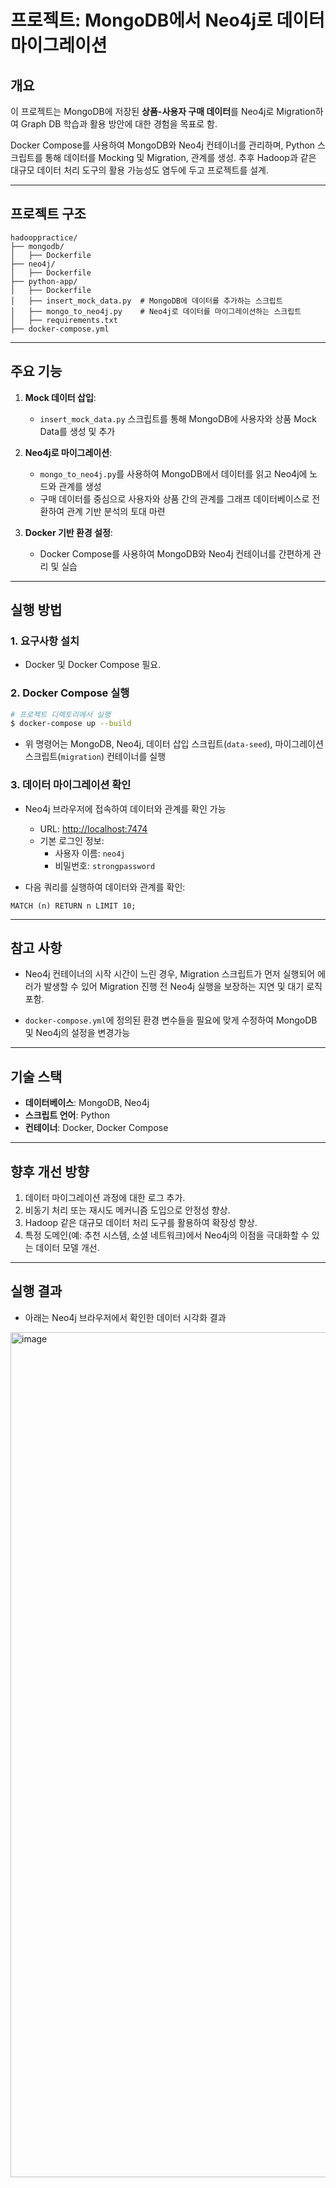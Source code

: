 # 프로젝트: MongoDB에서 Neo4j로 데이터 마이그레이션

## 개요

이 프로젝트는 MongoDB에 저장된 **상품-사용자 구매 데이터**를 Neo4j로 Migration하여 Graph DB 학습과 활용 방안에 대한 경험을 목표로 함.

Docker Compose를 사용하여 MongoDB와 Neo4j 컨테이너를 관리하며, Python 스크립트를 통해 데이터를 Mocking 및 Migration, 관계를 생성. 
추후 Hadoop과 같은 대규모 데이터 처리 도구의 활용 가능성도 염두에 두고 프로젝트를 설계.

---

## 프로젝트 구조

```
hadooppractice/
├── mongodb/
│   ├── Dockerfile
├── neo4j/
│   ├── Dockerfile
├── python-app/
│   ├── Dockerfile
│   ├── insert_mock_data.py  # MongoDB에 데이터를 추가하는 스크립트
│   ├── mongo_to_neo4j.py    # Neo4j로 데이터를 마이그레이션하는 스크립트
│   ├── requirements.txt
├── docker-compose.yml
```

---

## 주요 기능

1. **Mock 데이터 삽입**:

   - `insert_mock_data.py` 스크립트를 통해 MongoDB에 사용자와 상품 Mock Data를 생성 및 추가

2. **Neo4j로 마이그레이션**:

   - `mongo_to_neo4j.py`를 사용하여 MongoDB에서 데이터를 읽고 Neo4j에 노드와 관계를 생성
   - 구매 데이터를 중심으로 사용자와 상품 간의 관계를 그래프 데이터베이스로 전환하여 관계 기반 분석의 토대 마련

3. **Docker 기반 환경 설정**:

   - Docker Compose를 사용하여 MongoDB와 Neo4j 컨테이너를 간편하게 관리 및 실습

---

## 실행 방법

### 1. 요구사항 설치

- Docker 및 Docker Compose 필요.

### 2. Docker Compose 실행

```bash
# 프로젝트 디렉토리에서 실행
$ docker-compose up --build
```

- 위 명령어는 MongoDB, Neo4j, 데이터 삽입 스크립트(`data-seed`), 마이그레이션 스크립트(`migration`) 컨테이너를 실행

### 3. 데이터 마이그레이션 확인

- Neo4j 브라우저에 접속하여 데이터와 관계를 확인 가능

  - URL: [http://localhost:7474](http://localhost:7474)
  - 기본 로그인 정보:
    - 사용자 이름: `neo4j`
    - 비밀번호: `strongpassword`

- 다음 쿼리를 실행하여 데이터와 관계를 확인:

```cypher
MATCH (n) RETURN n LIMIT 10;
```

---

## 참고 사항

- Neo4j 컨테이너의 시작 시간이 느린 경우, Migration 스크립트가 먼저 실행되어 에러가 발생할 수 있어 Migration 진행 전 Neo4j 실행을 보장하는 지연 및 대기 로직 포함.

- `docker-compose.yml`에 정의된 환경 변수들을 필요에 맞게 수정하여 MongoDB 및 Neo4j의 설정을 변경가능

---

## 기술 스택

- **데이터베이스**: MongoDB, Neo4j
- **스크립트 언어**: Python
- **컨테이너**: Docker, Docker Compose

---

## 향후 개선 방향

1. 데이터 마이그레이션 과정에 대한 로그 추가.
2. 비동기 처리 또는 재시도 메커니즘 도입으로 안정성 향상.
3. Hadoop 같은 대규모 데이터 처리 도구를 활용하여 확장성 향상.
4. 특정 도메인(예: 추천 시스템, 소셜 네트워크)에서 Neo4j의 이점을 극대화할 수 있는 데이터 모델 개선.

---

## 실행 결과

- 아래는 Neo4j 브라우저에서 확인한 데이터 시각화 결과

<img width="1352" alt="image" src="https://github.com/user-attachments/assets/334adb6f-4d19-4653-9216-682f503663a4">

